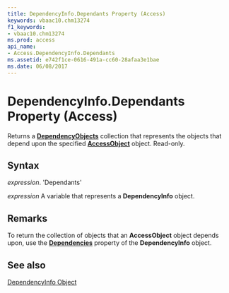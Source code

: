 ```yaml
---
title: DependencyInfo.Dependants Property (Access)
keywords: vbaac10.chm13274
f1_keywords:
- vbaac10.chm13274
ms.prod: access
api_name:
- Access.DependencyInfo.Dependants
ms.assetid: e742f1ce-0616-491a-cc60-28afaa3e1bae
ms.date: 06/08/2017
---
```



# DependencyInfo.Dependants Property (Access)

Returns a  **[DependencyObjects](Access.DependencyObjects.md)** collection that represents the objects that depend upon the specified **[AccessObject](Access.AccessObject.md)** object. Read-only.


## Syntax

 _expression_. 'Dependants'

 _expression_ A variable that represents a **DependencyInfo** object.


## Remarks

To return the collection of objects that an  **AccessObject** object depends upon, use the **[Dependencies](Access.DependencyInfo.Dependencies.md)** property of the **DependencyInfo** object.


## See also


[DependencyInfo Object](Access.DependencyInfo.md)

